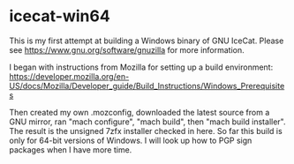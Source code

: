 # icecat-win64

This is my first attempt at building a Windows binary of GNU IceCat.
Please see https://www.gnu.org/software/gnuzilla for more information.

I began with instructions from Mozilla for setting up a build environment:
https://developer.mozilla.org/en-US/docs/Mozilla/Developer_guide/Build_Instructions/Windows_Prerequisites

Then created my own .mozconfig, downloaded the latest source from a GNU mirror, ran "mach configure", "mach build", then "mach build installer". The result is the unsigned 7zfx installer checked in here. So far this build is only for 64-bit versions of Windows. I will look up how to PGP sign packages when I have more time.
